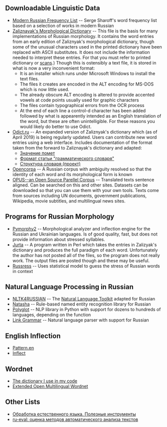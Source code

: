 ## Downloadable Linguistic Data
* [Modern Russian Frequency List](http://www.artint.ru/projects/frqlist/frqlist-en.php) --
	Serge Sharoff's word frequency list based on a selection of works
	in modern Russian
* [Zaliznayak's Morphological Dictionary](http://starling.rinet.ru/download/dicts.EXE) --
	This file is the basis for many implementations of Russian morphology.
	It contains the word entries from an early edition of Zaliznyak's
	morphological dictionary, though some of the unusual characters used
	in the printed dictionary have been replaced with ASCII substitutes.
	It does not include the information needed to interpret these entries.
	For that you must refer to printed dictionary or [scans](http://zaliznyak-dict.narod.ru/).)
	Though this is ostensibly a text file, it is stored in what is now a very
	inconvenient format:
	* It is an installer which runs under Microsoft Windows to install the text files.
	* The files it creates are encoded in the ALT encoding for MS-DOS which is now little used.
	* The already obscure ALT encoding is altered to provide accented vowels
	at code points usually used for graphic characters
	* The files contain typographical errors from the OCR process
	* At the end of each line a control-d character has been added followed by what is appearently
	intended as an English translation of the word, but these are often
	unintelligible.
	For these reasons you would likely do better to use Odict.
* [Odict.ru](http://odict.ru) --
	An expanded version of Zaliznyak's dictionary which (as of April
	2019) is being regularly updated. Users can contribute new word entries
	using a web interface. Includes documentation of the format taken from
	the forward to Zaliznayak's dictionary and adapted:
  * [Значение помет](http://odict.ru/pomety/)
  * [Формат статьи "грамматического словаря"](http://odict.ru/format/)
  * [Структура словаря (проект)](http://odict.ru/structure/)
* [Opencorpa](http://opencorpora.org) --
	A Russian corpus with ambiguity resolved so that the identity of each
	word and its morphological form is known
* [OPUS--an Open Source Parellel Corpus](http://opus.nlpl.eu/) --
	Translated texts sentence aligned. Can be searched on this and other
	sites. Datasets can be downloaded so that you can use them with your
	own tools. Texts come from sources including UN documents,
	government publications, Wikipedia, movie subtitles, and multilingual
	news sites.

## Programs for Russian Morphology
* [Pymorphy2](https://github.com/kmike/pymorphy2) --
	Morphological analyzer and inflection engine for the Russian
	and Ukrainian languages. Is of good quality, fast, but does not
	provide information about stressed syllables.
* [Jurta](http://www.jurta.org/en/node/71) --
	A program written in Perl which takes the entries in Zalizyak's
	dictionary and produces the full paradigm of each word. Unfortunately
	the author has not posted all of the files, so the program does not really
	work. The output files are posted though and these may be useful.
* [Russress](https://pypi.org/project/russtress/) --
	Uses statistical model to guess the stress of Russian words in context

## Natural Language Processing in Russian
* [NLTK4RUSSIAN](http://mathling.phil.spbu.ru/node/160) --
	The [Natural Language Toolkit](http://www.nltk.org/) adapted for Russian
* [Natasha](https://github.com/natasha/natasha) --
	Rule-based named entity recognition library for Russian
* [Polyglot](https://pypi.org/project/polyglot/) --
	NLP library in Python with support for dozens to hundreds of languages,
	depending on the function
* [Link Grammar](https://github.com/opencog/link-grammar) --
	Natural language parser with support for Russian

## English Inflection
* [Pattern.en](https://www.clips.uantwerpen.be/pages/pattern-en)
* [Inflect](https://pypi.org/project/inflect/)

## Wordnet
* [The dictionary I use in my code](https://medium.com/broken-window/the-power-of-wordnet-with-nltk-7c45b20f52cf)
* [Extended Open Multilingual Wordnet](http://compling.hss.ntu.edu.sg/omw/summx.html)

## Other Lists
* [Обработка естественного языка. Полезные инструменты](https://www.pvsm.ru/python/13305/print/)
* [ru-eval: оценка методов автоматического анализа текстов](https://ru-eval.github.io/resources.html)

